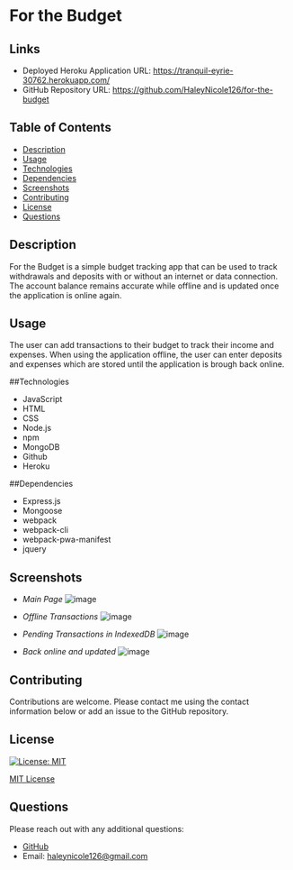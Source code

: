 
  
  # For the Budget
  
  ## Links
  - Deployed Heroku Application URL: https://tranquil-eyrie-30762.herokuapp.com/
  - GitHub Repository URL: https://github.com/HaleyNicole126/for-the-budget

  ## Table of Contents
  - [Description](#description)
  - [Usage](#usage)
  - [Technologies](#technologies) 
  - [Dependencies](#dependencies)
  - [Screenshots](#screenshots)
  - [Contributing](#contributing)
  - [License](#license)
  - [Questions](#questions)

  ## Description
  For the Budget is a simple budget tracking app that can be used to track withdrawals and deposits with or without an internet or data connection. The account balance remains accurate while offline and is updated once the application is online again. 

  ## Usage
  The user can add transactions to their budget to track their income and expenses. When using the application offline, the user can enter deposits and expenses which are stored until the application is brough back online. 
  
  ##Technologies
  - JavaScript
  - HTML
  - CSS
  - Node.js
  - npm 
  - MongoDB
  - Github
  - Heroku
  
  ##Dependencies
  - Express.js
  - Mongoose
  - webpack
  - webpack-cli
  - webpack-pwa-manifest
  - jquery
  
  ## Screenshots
  - *Main Page*
   ![image](https://user-images.githubusercontent.com/94570754/168392609-64bda2ba-bb8d-4f6c-93ec-31efcec95522.png)
  
  - *Offline Transactions*
   ![image](https://user-images.githubusercontent.com/94570754/168392790-733b63d0-872a-4f5c-b730-457f21af839d.png)
   
  - *Pending Transactions in IndexedDB*
   ![image](https://user-images.githubusercontent.com/94570754/168392926-c1c3e8b5-bf44-405a-8a18-c07211eae14b.png)
  
  - *Back online and updated*
   ![image](https://user-images.githubusercontent.com/94570754/168393238-47a36c4b-bc6b-4fc0-8833-05fab80455ac.png)


  ## Contributing
  Contributions are welcome. Please contact me using the contact information below or add an issue to the GitHub repository. 

  ## License 

  [![License: MIT](https://img.shields.io/badge/License-MIT-yellow.svg)](https://opensource.org/licenses/MIT) 

  [MIT License](https://opensource.org/licenses/MIT)

  ## Questions
  Please reach out with any additional questions: 
  - [GitHub](https://github.com/haleynicole126)
  - Email: haleynicole126@gmail.com
